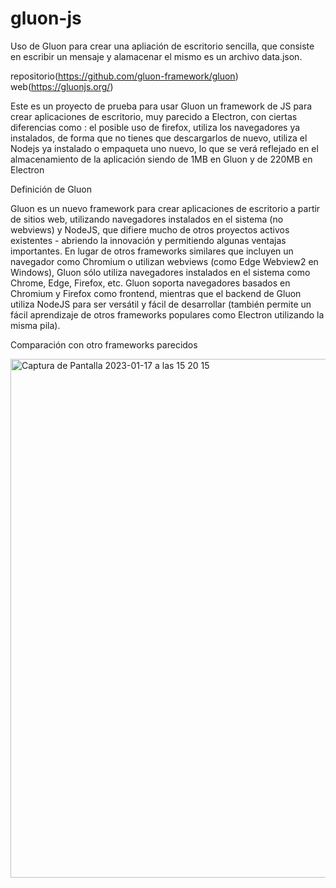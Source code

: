 # gluon-js
Uso de Gluon para crear una apliación de escritorio sencilla, que consiste en escribir un mensaje y alamacenar el mismo es un archivo data.json.

repositorio(https://github.com/gluon-framework/gluon)
web(https://gluonjs.org/)

Este es un proyecto de prueba para usar Gluon un framework de JS para crear aplicaciones de escritorio, muy parecido a Electron, con ciertas diferencias como : el posible uso de firefox, utiliza los navegadores ya instalados, de forma que no tienes que descargarlos de nuevo, utiliza el Nodejs ya instalado o empaqueta uno nuevo, lo que se verá reflejado en el almacenamiento de la aplicación siendo de 1MB en Gluon y de 220MB en Electron  


Definición de Gluon 

Gluon es un nuevo framework para crear aplicaciones de escritorio a partir de sitios web, utilizando navegadores instalados en el sistema (no webviews) y NodeJS, que difiere mucho de otros proyectos activos existentes - abriendo la innovación y permitiendo algunas ventajas importantes. En lugar de otros frameworks similares que incluyen un navegador como Chromium o utilizan webviews (como Edge Webview2 en Windows), Gluon sólo utiliza navegadores instalados en el sistema como Chrome, Edge, Firefox, etc. Gluon soporta navegadores basados en Chromium y Firefox como frontend, mientras que el backend de Gluon utiliza NodeJS para ser versátil y fácil de desarrollar (también permite un fácil aprendizaje de otros frameworks populares como Electron utilizando la misma pila).

Comparación con otro frameworks parecidos

<img width="830" alt="Captura de Pantalla 2023-01-17 a las 15 20 15" src="https://user-images.githubusercontent.com/81261121/212922965-9074b7e1-e795-4be5-b460-5f36a6be8629.png">
